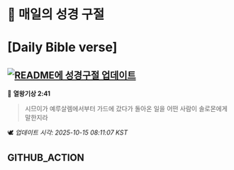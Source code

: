 # 🙏 매일의 성경 구절
# [Daily Bible verse]
## [![README에 성경구절 업데이트](https://github.com/DONGSUKA/first_test/actions/workflows/update-readme-bible.yml/badge.svg)](https://github.com/DONGSUKA/first_test/actions/workflows/update-readme-bible.yml)
<!-- START_BIBLE_VERSE -->
📖 **열왕기상 2:41**
> 시므이가 예루살렘에서부터 가드에 갔다가 돌아온 일을 어떤 사람이 솔로몬에게 말한지라

🕊️ _업데이트 시각: 2025-10-15 08:11:07 KST_
  <!-- END_BIBLE_VERSE -->
## GITHUB_ACTION
